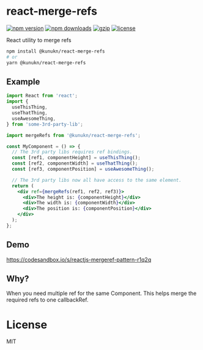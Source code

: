 # react-merge-refs

[![npm version](https://img.shields.io/npm/v/@kunukn/react-merge-refs.svg?style=flat-square)](https://www.npmjs.com/package/@kunukn/react-merge-refs)
[![npm downloads](https://img.shields.io/npm/dm/@kunukn/react-merge-refs.svg?style=flat-square)](https://www.npmjs.com/package/@kunukn/react-merge-refs)
[![gzip](https://img.shields.io/bundlephobia/minzip/@kunukn/react-merge-refs.svg)](https://bundlephobia.com/result?p=@kunukn/react-merge-refs)
[![license](https://img.shields.io/github/license/kunukn/react-merge-refs)](https://github.com/kunukn/react-merge-refs/blob/master/LICENSE)

React utility to merge refs

```sh
npm install @kunukn/react-merge-refs
# or 
yarn @kunukn/react-merge-refs
```

## Example

```jsx
import React from 'react';
import {
  useThisThing,
  useThatThing,
  useAwesomeThing,
} from 'some-3rd-party-lib';

import mergeRefs from '@kunukn/react-merge-refs';

const MyComponent = () => {
  // The 3rd party libs requires ref bindings.
  const [ref1, componentHeight] = useThisThing();
  const [ref2, componentWidth] = useThatThing();
  const [ref3, componentPosition] = useAwesomeThing();

  // The 3rd party libs now all have access to the same element.
  return (
    <div ref={mergeRefs(ref1, ref2, ref3)}>
      <div>The height is: {componentHeight}</div>
      <div>The width is: {componentWidth}</div>
      <div>The position is: {componentPosition}</div>
    </div>
  );
};
```

## Demo

https://codesandbox.io/s/reactjs-mergeref-pattern-r1q2q

## Why?

When you need multiple ref for the same Component. This helps merge the required refs to one callbackRef.

# License

MIT
